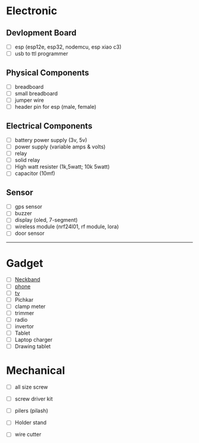 # Electronic
## Devlopment Board 
- [ ] esp (esp12e, esp32, nodemcu, esp xiao c3)
- [ ] usb to ttl programmer
## Physical Components
- [ ] breadboard
- [ ] small breadboard
- [ ] jumper wire
- [ ] header pin for esp (male, female)

## Electrical Components
- [ ] battery power supply (3v, 5v)
- [ ] power supply (variable amps & volts)
- [ ] relay
- [ ] solid relay
- [ ] High watt resister (1k,5watt; 10k 5watt)
- [ ] capacitor (10mf)

## Sensor
- [ ] gps sensor
- [ ] buzzer
- [ ] display (oled, 7-segment)
- [ ] wireless module (nrf24l01, rf module, lora)
- [ ] door sensor

---

# Gadget
- [ ] [Neckband](Neckband.md)
- [ ] [phone](phone.md)
- [ ] [tv](tv.md)
- [ ] Pichkar
- [ ] clamp meter
- [ ] trimmer
- [ ] radio
- [ ] invertor
- [ ] Tablet
- [ ] Laptop charger
- [ ] Drawing tablet

# Mechanical
- [ ] all size screw
- [ ] screw driver kit
- [ ] pilers (pilash)
- [ ] Holder stand
- [ ] wire cutter

